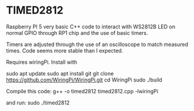 # TIMED2812
Raspberry PI 5 very basic C++ code to interact with WS2812B LED on normal GPIO through RP1 chip and the use of basic timers.

Timers are adjusted through the use of an oscilloscope to match measured times.
Code seems more stable than I expected.


Requires wiringPi. Install with

sudo apt update
sudo apt install git
git clone https://github.com/WiringPi/WiringPi.git
cd WiringPi
sudo ./build


Compile this code: 
g++ -o timed2812 timed2812.cpp -lwiringPi

and run:
sudo ./timed2812


